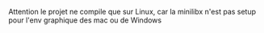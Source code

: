 Attention le projet ne compile que sur Linux, car la minilibx n'est pas setup pour l'env graphique des mac ou de Windows
